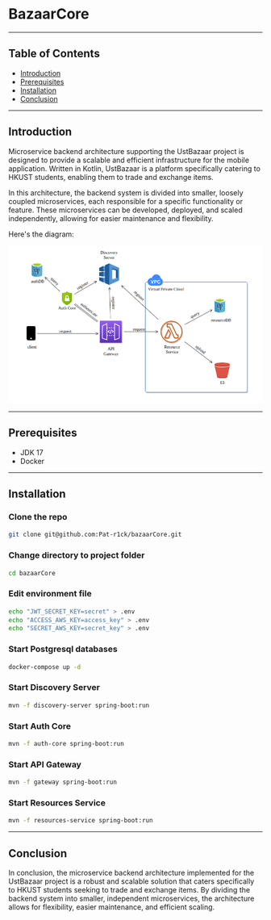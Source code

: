 # BazaarCore

<hr/>

## Table of Contents

- [Introduction](#introduction)
- [Prerequisites](#prerequisites)
- [Installation](#installation)
- [Conclusion](#conclusion)

<hr/>

## Introduction

Microservice backend architecture supporting the UstBazaar project is designed to provide a scalable and efficient infrastructure for the mobile application. Written in Kotlin, UstBazaar is a platform specifically catering to HKUST students, enabling them to trade and exchange items.

In this architecture, the backend system is divided into smaller, loosely coupled microservices, each responsible for a specific functionality or feature. These microservices can be developed, deployed, and scaled independently, allowing for easier maintenance and flexibility.

Here's the diagram:

![alt Architecture Diagram](./bazaarCore.png)

<hr/>

## Prerequisites

- JDK 17
- Docker

<hr/>

## Installation

### Clone the repo
```sh 
git clone git@github.com:Pat-r1ck/bazaarCore.git
```

### Change directory to project folder
```sh 
cd bazaarCore
```

### Edit environment file
```sh 
echo "JWT_SECRET_KEY=secret" > .env
echo "ACCESS_AWS_KEY=access_key" > .env
echo "SECRET_AWS_KEY=secret_key" > .env
```

### Start Postgresql databases
```sh 
docker-compose up -d
```

### Start Discovery Server
```sh 
mvn -f discovery-server spring-boot:run
```

### Start Auth Core
```sh 
mvn -f auth-core spring-boot:run
```

### Start API Gateway
```sh 
mvn -f gateway spring-boot:run
```

### Start Resources Service
```sh 
mvn -f resources-service spring-boot:run
```
<hr/>

## Conclusion

In conclusion, the microservice backend architecture implemented for the UstBazaar project is a robust and scalable solution that caters specifically to HKUST students seeking to trade and exchange items. By dividing the backend system into smaller, independent microservices, the architecture allows for flexibility, easier maintenance, and efficient scaling.
